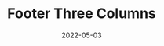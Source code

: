 ---
title: Footer Three Columns
component: "footers"
date: 2022-05-03
seo:
  page_title:
  meta_description:
  featured_image: /uploads/featured-image.jpg
  featured_image_alt:
hero:
  heading:
  body:
  hero_image:
    image: /uploads/featured-image.jpg
    image_alt:
html_example:
  - |
    <footer class="footer footer--four-column">
      <div class="footer__columns wrapper-lg">
        <div class="block-sm grid">
          <div class="grid-6 grid-4-md">
            <a class="footer__logo" href="/">
              <img src="/uploads/Insight-Logo-White.png" width="164" height="141" alt="">
            </a>
            <address class="mt-2">
              <p class="flex flex-center">
                <span class="icon-sm icon-fill-primary">
                  <svg aria-hidden="true" xmlns="http://www.w3.org/2000/svg" viewBox="0 0 384 512"><path d="M172.268 501.67C26.97 291.031 0 269.413 0 192 0 85.961 85.961 0 192 0s192 85.961 192 192c0 77.413-26.97 99.031-172.268 309.67-9.535 13.774-29.93 13.773-39.464 0zM192 272c44.183 0 80-35.817 80-80s-35.817-80-80-80-80 35.817-80 80 35.817 80 80 80z"></path></svg>
                </span>
                <a href="#" target="_blank" rel="noreferrer" class="ml-1 font-size-xs">1816 Sal St. Green Bay, WI 54302</a>
              </p>
              <p class="flex flex-center">
                <span class="icon-sm icon-fill-primary">
                  <svg aria-hidden="true" xmlns="http://www.w3.org/2000/svg" viewBox="0 0 512 512"><path d="M497.39 361.8l-112-48a24 24 0 0 0-28 6.9l-49.6 60.6A370.66 370.66 0 0 1 130.6 204.11l60.6-49.6a23.94 23.94 0 0 0 6.9-28l-48-112A24.16 24.16 0 0 0 122.6.61l-104 24A24 24 0 0 0 0 48c0 256.5 207.9 464 464 464a24 24 0 0 0 23.4-18.6l24-104a24.29 24.29 0 0 0-14.01-27.6z"></path></svg>
                </span>
                <a href="tel:920-918-6800" class="ml-1 font-size-xs">920-918-6800</a>
              </p>
            </address>
          </div>
          <div class="grid-6 grid-4-md">
            <h2 class="h5">Links</h2>
            <nav aria-label="Footer Navigation">
              <ul class="footer__nav">
                <li class="footer__nav-item">
                  <a class="footer__nav-link font-size-xs" href="/services/" aria-label="Services">
                    Services
                  </a>
                </li>
                <li class="footer__nav-item">
                  <a class="footer__nav-link font-size-xs" href="/about/" aria-label="About">
                    About
                  </a>
                </li>
                <li class="footer__nav-item">
                  <a class="footer__nav-link font-size-xs" href="/blog/" aria-label="Blog">
                    Blog
                  </a>
                </li>
                <li class="footer__nav-item">
                  <a class="footer__nav-link font-size-xs" href="/contact/" aria-label="Contact">
                    Contact
                  </a>
                </li>
              </ul>
            </nav>
          </div>
          <div class="grid-6 grid-4-md">
            <h2 class="h5">Connect With Us</h2>
            <div class="footer__social">
              <ul class="footer__social-list flex flex-center">
                <li class="footer__social-item">
                  <a class="footer__social-icon icon-lg icon-fill-primary dim" href="https://www.facebook.com/" rel="noopener noreferrer" target="_blank">
                    <svg fill="none" height="24" viewBox="0 0 24 24" width="24" xmlns="http://www.w3.org/2000/svg">
                      <path d="M24 12C24 5.37097 18.629 0 12 0C5.37097 0 0 5.37097 0 12C0 17.9894 4.38823 22.9539 10.125 23.8548V15.4689H7.07661V12H10.125V9.35613C10.125 6.34887 11.9153 4.68774 14.6574 4.68774C15.9706 4.68774 17.3439 4.92194 17.3439 4.92194V7.87355H15.8303C14.34 7.87355 13.875 8.79871 13.875 9.74758V12H17.2031L16.6708 15.4689H13.875V23.8548C19.6118 22.9539 24 17.9894 24 12Z"></path>
                    </svg>
                    <span class="visually-hidden">Facebook</span>
                  </a>
                </li>
                <li class="footer__social-item">
                  <a class="footer__social-icon icon-lg icon-fill-primary dim" href="https://www.instagram.com/matthews_tire/" target="_blank" rel="noopener noreferrer">
                    <svg xmlns="http://www.w3.org/2000/svg" viewBox="0 0 448 512" aria-hidden="true"><path d="M224.1 141c-63.6 0-114.9 51.3-114.9 114.9s51.3 114.9 114.9 114.9S339 319.5 339 255.9 287.7 141 224.1 141zm0 189.6c-41.1 0-74.7-33.5-74.7-74.7s33.5-74.7 74.7-74.7 74.7 33.5 74.7 74.7-33.6 74.7-74.7 74.7zm146.4-194.3c0 14.9-12 26.8-26.8 26.8-14.9 0-26.8-12-26.8-26.8s12-26.8 26.8-26.8 26.8 12 26.8 26.8zm76.1 27.2c-1.7-35.9-9.9-67.7-36.2-93.9-26.2-26.2-58-34.4-93.9-36.2-37-2.1-147.9-2.1-184.9 0-35.8 1.7-67.6 9.9-93.9 36.1s-34.4 58-36.2 93.9c-2.1 37-2.1 147.9 0 184.9 1.7 35.9 9.9 67.7 36.2 93.9s58 34.4 93.9 36.2c37 2.1 147.9 2.1 184.9 0 35.9-1.7 67.7-9.9 93.9-36.2 26.2-26.2 34.4-58 36.2-93.9 2.1-37 2.1-147.8 0-184.8zM398.8 388c-7.8 19.6-22.9 34.7-42.6 42.6-29.5 11.7-99.5 9-132.1 9s-102.7 2.6-132.1-9c-19.6-7.8-34.7-22.9-42.6-42.6-11.7-29.5-9-99.5-9-132.1s-2.6-102.7 9-132.1c7.8-19.6 22.9-34.7 42.6-42.6 29.5-11.7 99.5-9 132.1-9s102.7-2.6 132.1 9c19.6 7.8 34.7 22.9 42.6 42.6 11.7 29.5 9 99.5 9 132.1s2.7 102.7-9 132.1z"></path></svg>
                    <span class="visually-hidden">Instagram</span>
                  </a>
                </li>
                <li class="footer__social-item">
                  <a class="footer__social-icon icon-lg icon-fill-primary dim" href="https://www.youtube.com/user/MatthewsTireAndAuto" target="_blank" rel="noopener noreferrer">
                    <svg xmlns="http://www.w3.org/2000/svg" viewBox="0 0 576 512" aria-hidden="true"><path d="M549.655 124.083c-6.281-23.65-24.787-42.276-48.284-48.597C458.781 64 288 64 288 64S117.22 64 74.629 75.486c-23.497 6.322-42.003 24.947-48.284 48.597-11.412 42.867-11.412 132.305-11.412 132.305s0 89.438 11.412 132.305c6.281 23.65 24.787 41.5 48.284 47.821C117.22 448 288 448 288 448s170.78 0 213.371-11.486c23.497-6.321 42.003-24.171 48.284-47.821 11.412-42.867 11.412-132.305 11.412-132.305s0-89.438-11.412-132.305zm-317.51 213.508V175.185l142.739 81.205-142.739 81.201z"></path></svg>
                    <span class="visually-hidden">YouTube</span>
                  </a>
                </li>
              </ul>
            </div>
          </div>
        </div>
      </div>
      <div class="wrapper-lg">
        <div class="footer__bottom border-top-gray">
          <div class="footer__copyright flex flex-column flex-row-md flex-center">
            <p>© 2023 Insight Creative, Inc.</p>
            <ul class="footer__copyright-nav flex flex-justify-center">
              <li class="footer__copyright-item"><a href="/privacy-policy/">Privacy Policy</a></li>
              <li class="footer__copyright-item"><a href="/sitemap/">Sitemap</a></li>
              <li class="footer__copyright-item"><a href="/contact/">Contact</a></li>
            </ul>
            <div class="footer__credits"><a href="https://insightcreative.com" target="_blank">Website by Insight Creative, Inc.</a></div>
          </div>
        </div>
      </div>
    </footer>
css_example:
  - |
    .footer {
      background-color: $dark-black;
      color: $white;
    }

    .footer a {
      color: $white;
      text-decoration: none;

      &:hover,
      &:focus {
        text-decoration: underline;
      }
    }

    .footer__logo {
      display: block;
      max-width: 200px;
      margin-inline: auto;
    }

    .footer__nav-item {
      list-style-type: none;
      margin-top: 0;
      padding: $ic-100; 
    }

    .footer__copyright {
      font-size: $ic--100;
      padding: $ic-100 0;

      @include breakpoint(md)  {
        .footer__credits {
          margin-left: auto;
        }
      }
    }

    .footer__nav,
    .footer__copyright-nav {
      margin: 0;
      padding: 0;
    }

    .footer__copyright-item {
      list-style-type: none;
      margin: $ic-100;

      @include breakpoint(md)  {
        margin: 0 0 0 $ic--100;
      }
    }

    .footer--four-column .footer__nav-item + .footer__nav-item {
      margin-top: .5rem;
    }
---